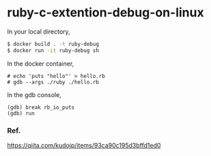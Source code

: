 # ruby-c-extention-debug-on-linux

In your local directory,

```sh
$ docker build . -t ruby-debug
$ docker run -it ruby-debug sh
```

In the docker container,

```
# echo 'puts "hello"' > hello.rb
# gdb --args ./ruby ./hello.rb
```

In the gdb console,

```
(gdb) break rb_io_puts
(gdb) run
```

### Ref.

https://qiita.com/kudojp/items/93ca90c195d3bffd1ed0
